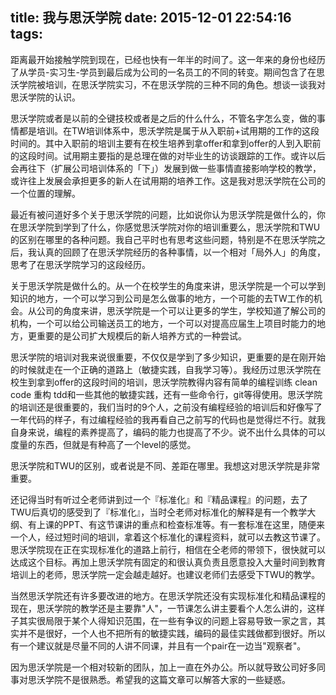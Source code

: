 title: 我与思沃学院
date: 2015-12-01 22:54:16
tags:
---
距离最开始接触学院到现在，已经也快有一年半的时间了。这一年来的身份也经历了从学员-实习生-学员到最后成为公司的一名员工的不同的转变。期间包含了在思沃学院被培训，在思沃学院实习，不在思沃学院的三种不同的角色。想谈一谈我对思沃学院的认识。

思沃学院或者是以前的仝键技校或者是之后的什么什么，不管名字怎么变，做的事情都是培训。在TW培训体系中，思沃学院是属于从入职前+试用期的工作的这段时间的。其中入职前的培训主要有在校生培养到拿offer和拿到offer的人到入职前的这段时间。试用期主要指的是总理在做的对毕业生的访谈跟踪的工作。或许以后会再往下（扩展公司培训体系的「下」）发展到做一些事情直接影响学校的教学，或许往上发展会承担更多的新人在试用期的培养工作。这是我对思沃学院在公司的一个位置的理解。

最近有被问道好多个关于思沃学院的问题，比如说你认为思沃学院是做什么的，你在思沃学院到学到了什么，你感觉思沃学院对你的培训重要么，思沃学院和TWU的区别在哪里的各种问题。我自己平时也有思考这些问题，特别是不在思沃学院之后，我认真的回顾了在思沃学院经历的各种事情，以一个相对「局外人」的角度，思考了在思沃学院学习的这段经历。

关于思沃学院是做什么的。从一个在校学生的角度来讲，思沃学院是一个可以学到知识的地方，一个可以学习到公司是怎么做事的地方，一个可能的去TW工作的机会。从公司的角度来讲，思沃学院是一个可以让更多的学生，学校知道了解公司的机构，一个可以给公司输送员工的地方，一个可以对提高应届生上项目时能力的地方，更重要的是公司扩大规模后的新人培养方式的一种尝试。

思沃学院的培训对我来说很重要，不仅仅是学到了多少知识，更重要的是在刚开始的时候就走在一个正确的道路上（敏捷实践，自我学习等）。我经历过思沃学院在校生到拿到offer的这段时间的培训，思沃学院教得内容有简单的编程训练 clean code 重构 tdd和一些其他的敏捷实践，还有一些命令行，git等得使用。思沃学院的培训还是很重要的，我们当时的9个人，之前没有编程经验的培训后和好像写了一年代码的样子，有过编程经验的我再看自己之前写的代码也是觉得烂不行。就我自身来说，编程的素养提高了，编码的能力也提高了不少。说不出什么具体的可以度量的东西，但就是有种高了一个level的感觉。

思沃学院和TWU的区别，或者说是不同、差距在哪里。我想这对思沃学院是非常重要。

还记得当时有听过仝老师讲到过一个『标准化』和『精品课程』的问题，去了TWU后真切的感受到了『标准化』，当时仝老师对标准化的解释是有一个教学大纲、有上课的PPT、有这节课讲的重点和检查标准等。有一套标准在这里，随便来一个人，经过短时间的培训，拿着这个标准化的课程资料，就可以去教这节课了。思沃学院现在正在实现标准化的道路上前行，相信在仝老师的带领下，很快就可以达成这个目标。再加上思沃学院有固定的和很认真负责且愿意投入大量时间到教育培训上的老师，思沃学院一定会越走越好。也建议老师们去感受下TWU的教学。

当然思沃学院还有许多要改进的地方。在思沃学院还没有实现标准化和精品课程的现在，思沃学院的教学还是主要靠"人"，一节课怎么讲主要看个人怎么讲的，这样子其实很局限于某个人得知识范围，在一些有争议的问题上容易导致一家之言，其实并不是很好，一个人也不把所有的敏捷实践，编码的最佳实践做都到很好。所以有一个建议就是尽量不同的人讲不同课，并且有一个pair在一边当"观察者"。

因为思沃学院是一个相对较新的团队，加上一直在外办公。所以就导致公司好多同事对思沃学院不是很熟悉。希望我的这篇文章可以解答大家的一些疑惑。
